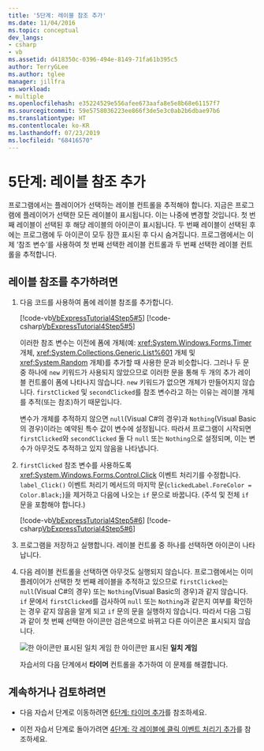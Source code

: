 ```yaml
---
title: '5단계: 레이블 참조 추가'
ms.date: 11/04/2016
ms.topic: conceptual
dev_langs:
- csharp
- vb
ms.assetid: d418350c-0396-494e-8149-71fa61b395c5
author: TerryGLee
ms.author: tglee
manager: jillfra
ms.workload:
- multiple
ms.openlocfilehash: e35224529e556afee673aafa8e5e8b68e61157f7
ms.sourcegitcommit: 59e5758036223ee866f3de5e3c0ab2b6dbae97b6
ms.translationtype: HT
ms.contentlocale: ko-KR
ms.lasthandoff: 07/23/2019
ms.locfileid: "68416570"
---
```

# <a name="step-5-add-label-references"></a>5단계: 레이블 참조 추가
프로그램에서는 플레이어가 선택하는 레이블 컨트롤을 추적해야 합니다. 지금은 프로그램에 플레이어가 선택한 모든 레이블이 표시됩니다. 이는 나중에 변경할 것입니다. 첫 번째 레이블이 선택된 후 해당 레이블의 아이콘이 표시됩니다. 두 번째 레이블이 선택된 후에는 프로그램에 두 아이콘이 모두 잠깐 표시된 후 다시 숨겨집니다. 프로그램에서는 이제 ‘참조 변수’를 사용하여 첫 번째 선택한 레이블 컨트롤과 두 번째 선택한 레이블 컨트롤을 추적합니다. 

## <a name="to-add-label-references"></a>레이블 참조를 추가하려면

1. 다음 코드를 사용하여 폼에 레이블 참조를 추가합니다.

     [!code-vb[VbExpressTutorial4Step5#5](../ide/codesnippet/VisualBasic/step-5-add-label-references_1.vb)]
     [!code-csharp[VbExpressTutorial4Step5#5](../ide/codesnippet/CSharp/step-5-add-label-references_1.cs)]

     이러한 참조 변수는 이전에 폼에 개체(예: <xref:System.Windows.Forms.Timer> 개체, <xref:System.Collections.Generic.List%601> 개체 및 <xref:System.Random> 개체)를 추가할 때 사용한 문과 비슷합니다. 그러나 두 문 중 하나에 `new` 키워드가 사용되지 않았으므로 이러한 문을 통해 두 개의 추가 레이블 컨트롤이 폼에 나타나지 않습니다. `new` 키워드가 없으면 개체가 만들어지지 않습니다. `firstClicked` 및 `secondClicked`를 참조 변수라고 하는 이유는 레이블 개체를 추적(또는 참조)하기 때문입니다.

     변수가 개체를 추적하지 않으면 `null`(Visual C#의 경우)과 `Nothing`(Visual Basic의 경우)이라는 예약된 특수 값이 변수에 설정됩니다. 따라서 프로그램이 시작되면 `firstClicked`와 `secondClicked` 둘 다 `null` 또는 `Nothing`으로 설정되며, 이는 변수가 아무것도 추적하고 있지 않음을 나타냅니다.

2. `firstClicked` 참조 변수를 사용하도록 <xref:System.Windows.Forms.Control.Click> 이벤트 처리기를 수정합니다. `label_Click()` 이벤트 처리기 메서드의 마지막 문(`clickedLabel.ForeColor = Color.Black;`)을 제거하고 다음에 나오는 `if` 문으로 바꿉니다. (주석 및 전체 `if` 문을 포함해야 합니다.)

     [!code-vb[VbExpressTutorial4Step5#6](../ide/codesnippet/VisualBasic/step-5-add-label-references_2.vb)]
     [!code-csharp[VbExpressTutorial4Step5#6](../ide/codesnippet/CSharp/step-5-add-label-references_2.cs)]

3. 프로그램을 저장하고 실행합니다. 레이블 컨트롤 중 하나를 선택하면 아이콘이 나타납니다.

4. 다음 레이블 컨트롤을 선택하면 아무것도 실행되지 않습니다. 프로그램에서는 이미 플레이어가 선택한 첫 번째 레이블을 추적하고 있으므로 `firstClicked`는 `null`(Visual C#의 경우) 또는 `Nothing`(Visual Basic의 경우)과 같지 않습니다. `if` 문에서 `firstClicked`를 검사하여 `null` 또는 `Nothing`과 같은지 여부를 확인하는 경우 같지 않음을 알게 되고 `if` 문의 문을 실행하지 않습니다. 따라서 다음 그림과 같이 첫 번째 선택한 아이콘만 검은색으로 바뀌고 다른 아이콘은 표시되지 않습니다.

     ![한 아이콘만 표시된 일치 게임](../ide/media/express_tut4step5.png)
한 아이콘만 표시된 **일치 게임**

     자습서의 다음 단계에서 **타이머** 컨트롤을 추가하여 이 문제를 해결합니다.

## <a name="to-continue-or-review"></a>계속하거나 검토하려면

- 다음 자습서 단계로 이동하려면 [6단계: 타이머 추가](../ide/step-6-add-a-timer.md)를 참조하세요.

- 이전 자습서 단계로 돌아가려면 [4단계: 각 레이블에 클릭 이벤트 처리기 추가](../ide/step-4-add-a-click-event-handler-to-each-label.md)를 참조하세요.
